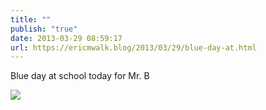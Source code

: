 ```yaml
---
title: ""
publish: "true"
date: 2013-03-29 08:59:17
url: https://ericmwalk.blog/2013/03/29/blue-day-at.html
---
```


Blue day at school today for Mr. B

![](https://ericmwalk.blog/uploads/2022/4bed77c65d.jpg)